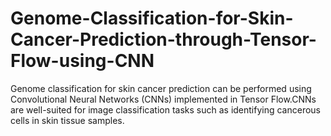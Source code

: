 # Genome-Classification-for-Skin-Cancer-Prediction-through-Tensor-Flow-using-CNN
Genome classification for skin cancer prediction can be performed using Convolutional Neural Networks (CNNs) implemented in Tensor Flow.CNNs are well-suited for image classification tasks such as identifying cancerous cells in skin tissue samples.
